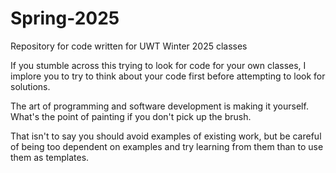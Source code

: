 # Spring-2025
Repository for code written for UWT Winter 2025 classes

If you stumble across this trying to look for code for your own classes, 
I implore you to try to think about your code first before attempting to look for solutions.

The art of programming and software development is making it yourself. What's the point 
of painting if you don't pick up the brush.

That isn't to say you should avoid examples of existing work, but be careful of being too
dependent on examples and try learning from them than to use them as templates.
